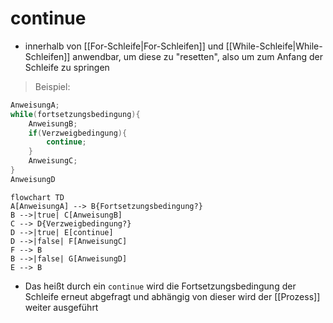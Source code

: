 # continue
- innerhalb von [[For-Schleife|For-Schleifen]] und [[While-Schleife|While-Schleifen]] anwendbar, um diese zu "resetten", also um zum Anfang der Schleife zu springen
>Beispiel:
```java
AnweisungA;
while(fortsetzungsbedingung){
	AnweisungB;
	if(Verzweigbedingung){
		continue;
	}
	AnweisungC;
}
AnweisungD
``` 

```mermaid
flowchart TD
A[AnweisungA] --> B{Fortsetzungsbedingung?}
B -->|true| C[AnweisungB]
C --> D{Verzweigbedingung?}
D -->|true| E[continue]
D -->|false| F[AnweisungC]
F --> B
B -->|false| G[AnweisungD]
E --> B
```
- Das heißt durch ein `continue` wird die Fortsetzungsbedingung der Schleife erneut abgefragt und abhängig von dieser wird der [[Prozess]] weiter ausgeführt